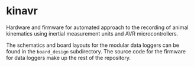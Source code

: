kinavr
=======================================================================================

Hardware and firmware for automated approach to the recording of animal kinematics using inertial measurement units and AVR microcontrollers.

The schematics and board layouts for the modular data loggers can be found in the `board_design` subdirectory.
The source code for the firmware for data loggers make up the rest of the repository.
